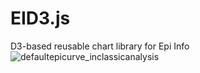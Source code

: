 # EID3.js
D3-based reusable chart library for Epi Info
![defaultepicurve_inclassicanalysis](https://user-images.githubusercontent.com/18171996/45553851-f6829b00-b802-11e8-8095-7de41fc08093.jpg)
